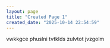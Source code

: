 ```yaml
---
layout: page
title: "Created Page 1"
created_date: "2025-10-14 22:54:59"
---
```


vwkkgce phuslni tvtklds zulvtot jvzgolm 
